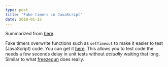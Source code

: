 ```yaml
---
type: post
title: "Fake timers in JavaScript"
date: 2018-01-15
---
```


Summarized from [here](http://sinonjs.org/releases/v1.17.7/fake-timers/).

Fake timers overwrite functions such as `setTimeout` to make it easier
to test (JavaScript) code. You can get it [here](http://sinonjs.org/).
This allows you to test code the needs a few seconds delay in unit tests
without _actually_ waiting that long.
Similar to what [freezegun](https://github.com/spulec/freezegun) does really.

